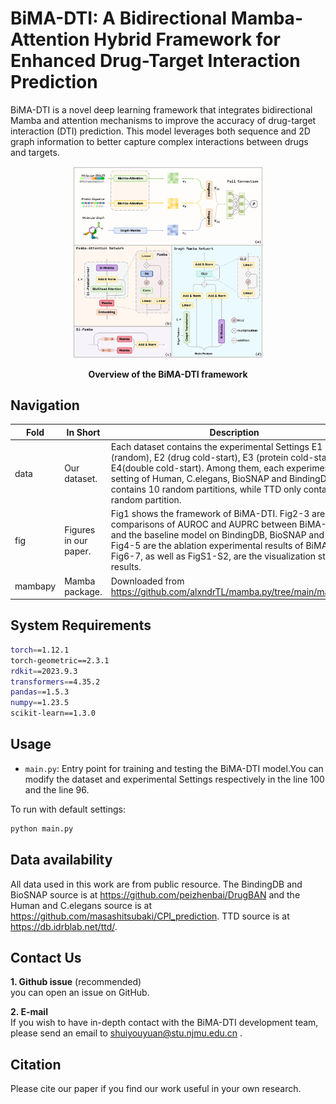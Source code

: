# BiMA-DTI: A Bidirectional Mamba-Attention Hybrid Framework for Enhanced Drug-Target Interaction Prediction

BiMA-DTI is a novel deep learning framework that integrates bidirectional Mamba and attention mechanisms to improve the accuracy of drug-target interaction (DTI) prediction. This model leverages both sequence and 2D graph information to better capture complex interactions between drugs and targets.

<p align="center">
  <img src="fig/Fig1.png" width="60%" />
</p>
<p align="center"><b>Overview of the BiMA-DTI framework</b></p>

## Navigation
| Fold     | In Short                          | Description                 |
|----------|-----------------------------------|--------------------------|
|data|Our dataset.|Each dataset contains the experimental Settings E1 (random), E2 (drug cold-start), E3 (protein cold-start), and E4(double cold-start). Among them, each experimental setting of Human, C.elegans, BioSNAP and BindingDB contains 10 random partitions, while TTD only contains one random partition.|
|fig|Figures in our paper.|Fig1 shows the framework of BiMA-DTI. Fig2-3 are the comparisons of AUROC and AUPRC between BiMA-DTI and the baseline model on BindingDB, BioSNAP and TTD. Fig4-5 are the ablation experimental results of BiMA-DTI. Fig6-7, as well as FigS1-S2, are the visualization studies results.|
|mambapy|Mamba package.|Downloaded from https://github.com/alxndrTL/mamba.py/tree/main/mambapy|



## System Requirements
```bash
torch==1.12.1
torch-geometric==2.3.1
rdkit==2023.9.3
transformers==4.35.2
pandas==1.5.3
numpy==1.23.5
scikit-learn==1.3.0
```

## Usage
- `main.py`: Entry point for training and testing the BiMA-DTI model.You can modify the dataset and experimental Settings respectively in the line 100 and the line 96.

To run with default settings:
```bash
python main.py
```

## Data availability
All data used in this work are from public resource. The BindingDB and BioSNAP source is at https://github.com/peizhenbai/DrugBAN and the Human and C.elegans source is at https://github.com/masashitsubaki/CPI_prediction. TTD source is at https://db.idrblab.net/ttd/.

## Contact Us
**1. Github issue** (recommended)   
you can open an issue on GitHub.

**2. E-mail**      
If you wish to have in-depth contact with the BiMA-DTI development team, please send an email to shuiyouyuan@stu.njmu.edu.cn .

## Citation
Please cite our paper if you find our work useful in your own research.